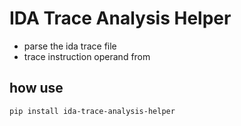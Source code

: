 # IDA Trace Analysis Helper

- parse the ida trace file
- trace instruction operand from

## how use

`pip install ida-trace-analysis-helper`



